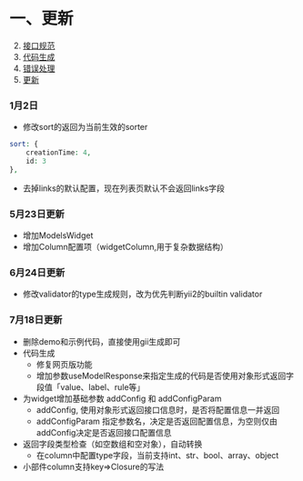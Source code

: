 # 一、更新

2. [接口规范](接口规范.md)
2. [代码生成](代码生成.md)
2. [错误处理](错误处理.md)
2. [更新](更新.md)


### 1月2日

- 修改sort的返回为当前生效的sorter

```php
sort: {
    creationTime: 4,
    id: 3
},
```
- 去掉links的默认配置，现在列表页默认不会返回links字段

### 5月23日更新
- 增加ModelsWidget
- 增加Column配置项（widgetColumn,用于复杂数据结构）

### 6月24日更新
- 修改validator的type生成规则，改为优先判断yii2的builtin validator

### 7月18日更新
- 删除demo和示例代码，直接使用gii生成即可
- 代码生成
  - 修复网页版功能
  - 增加参数useModelResponse来指定生成的代码是否使用对象形式返回字段值「value、label、rule等」
- 为widget增加基础参数 addConfig 和 addConfigParam
  - addConfig, 使用对象形式返回接口信息时，是否将配置信息一并返回
  - addConfigParam 指定参数名，决定是否返回配置信息，为空则仅由addConfig决定是否返回接口配置信息
- 返回字段类型检查（如空数组和空对象），自动转换
  - 在column中配置type字段，当前支持int、str、bool、array、object
- 小部件column支持key=>Closure的写法